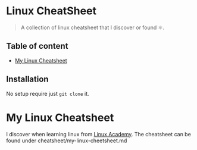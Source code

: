 # Linux CheatSheet

> A collection of linux cheatsheet that I discover or found ⚛.

## Table of content

- [My Linux Cheatsheet](#my-linux-cheatsheet)

## Installation

No setup require just `git clone` it.

# My Linux Cheatsheet

I discover when learning linux from [Linux Academy](https://linuxacademy.com/).
The cheatsheet can be found under cheatsheet/my-linux-cheetsheet.md
